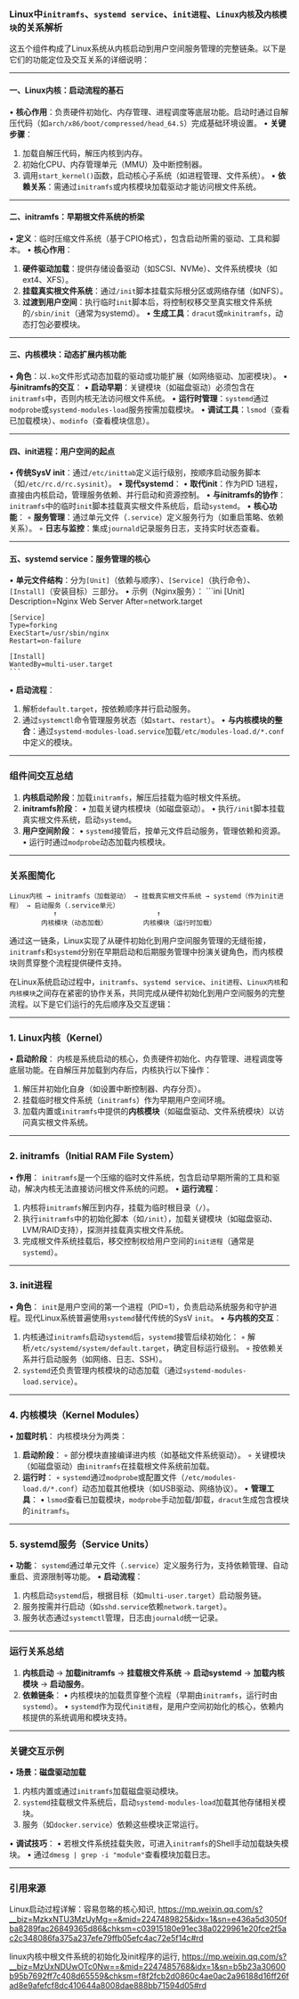 
### Linux中`initramfs`、`systemd service`、`init进程`、`Linux内核`及`内核模块`的关系解析

这五个组件构成了Linux系统从内核启动到用户空间服务管理的完整链条。以下是它们的功能定位及交互关系的详细说明：

---

#### 一、**Linux内核：启动流程的基石**
• **核心作用**：负责硬件初始化、内存管理、进程调度等底层功能。启动时通过自解压代码（如`arch/x86/boot/compressed/head_64.S`）完成基础环境设置。
• **关键步骤**：
  1. 加载自解压代码，解压内核到内存。
  2. 初始化CPU、内存管理单元（MMU）及中断控制器。
  3. 调用`start_kernel()`函数，启动核心子系统（如进程管理、文件系统）。
• **依赖关系**：需通过`initramfs`或内核模块加载驱动才能访问根文件系统。

---

#### 二、**initramfs：早期根文件系统的桥梁**
• **定义**：临时压缩文件系统（基于CPIO格式），包含启动所需的驱动、工具和脚本。
• **核心作用**：
  1. **硬件驱动加载**：提供存储设备驱动（如SCSI、NVMe）、文件系统模块（如ext4、XFS）。
  2. **挂载真实根文件系统**：通过`/init`脚本挂载实际根分区或网络存储（如NFS）。
  3. **过渡到用户空间**：执行临时`init`脚本后，将控制权移交至真实根文件系统的`/sbin/init`（通常为systemd）。
• **生成工具**：`dracut`或`mkinitramfs`，动态打包必要模块。

---

#### 三、**内核模块：动态扩展内核功能**
• **角色**：以`.ko`文件形式动态加载的驱动或功能扩展（如网络驱动、加密模块）。
• **与initramfs的交互**：
  • **启动早期**：关键模块（如磁盘驱动）必须包含在`initramfs`中，否则内核无法访问根文件系统。
  • **运行时管理**：`systemd`通过`modprobe`或`systemd-modules-load`服务按需加载模块。
• **调试工具**：`lsmod`（查看已加载模块）、`modinfo`（查看模块信息）。

---

#### 四、**init进程：用户空间的起点**
• **传统SysV init**：通过`/etc/inittab`定义运行级别，按顺序启动服务脚本（如`/etc/rc.d/rc.sysinit`）。
• **现代systemd**：
  • **取代init**：作为PID 1进程，直接由内核启动，管理服务依赖、并行启动和资源控制。
  • **与initramfs的协作**：`initramfs`中的临时`init`脚本挂载真实根文件系统后，启动`systemd`。
  • **核心功能**：
    ◦ **服务管理**：通过单元文件（`.service`）定义服务行为（如重启策略、依赖关系）。
    ◦ **日志与监控**：集成`journald`记录服务日志，支持实时状态查看。

---

#### 五、**systemd service：服务管理的核心**
• **单元文件结构**：分为`[Unit]`（依赖与顺序）、`[Service]`（执行命令）、`[Install]`（安装目标）三部分。
  • 示例（Nginx服务）：
    ```ini
    [Unit]
    Description=Nginx Web Server
    After=network.target

    [Service]
    Type=forking
    ExecStart=/usr/sbin/nginx
    Restart=on-failure

    [Install]
    WantedBy=multi-user.target
    ```
• **启动流程**：
  1. 解析`default.target`，按依赖顺序并行启动服务。
  2. 通过`systemctl`命令管理服务状态（如`start`、`restart`）。
• **与内核模块的整合**：通过`systemd-modules-load.service`加载`/etc/modules-load.d/*.conf`中定义的模块。

---

### **组件间交互总结**
1. **内核启动阶段**：加载`initramfs`，解压后挂载为临时根文件系统。
2. **initramfs阶段**：
   • 加载关键内核模块（如磁盘驱动）。
   • 执行`/init`脚本挂载真实根文件系统，启动`systemd`。
3. **用户空间阶段**：
   • `systemd`接管后，按单元文件启动服务，管理依赖和资源。
   • 运行时通过`modprobe`动态加载内核模块。

---

### **关系图简化**
```plaintext
Linux内核 → initramfs（加载驱动） → 挂载真实根文件系统 → systemd（作为init进程） → 启动服务（.service单元）
           ↑                         ↑
        内核模块（动态加载）         内核模块（运行时加载）
```

通过这一链条，Linux实现了从硬件初始化到用户空间服务管理的无缝衔接，`initramfs`和`systemd`分别在早期启动和后期服务管理中扮演关键角色，而内核模块则贯穿整个流程提供硬件支持。
















在Linux系统启动过程中，`initramfs`、`systemd service`、`init进程`、`Linux内核`和`内核模块`之间存在紧密的协作关系，共同完成从硬件初始化到用户空间服务的完整流程。以下是它们运行的先后顺序及交互逻辑：

---

### **1. Linux内核（Kernel）**
• **启动阶段**：
  内核是系统启动的核心，负责硬件初始化、内存管理、进程调度等底层功能。在自解压并加载到内存后，内核执行以下操作：
  1. 解压并初始化自身（如设置中断控制器、内存分页）。
  2. 挂载临时根文件系统（`initramfs`）作为早期用户空间环境。
  3. 加载内置或`initramfs`中提供的**内核模块**（如磁盘驱动、文件系统模块）以访问真实根文件系统。

---

### **2. initramfs（Initial RAM File System）**
• **作用**：
  `initramfs`是一个压缩的临时文件系统，包含启动早期所需的工具和驱动，解决内核无法直接访问根文件系统的问题。
• **运行流程**：
  1. 内核将`initramfs`解压到内存，挂载为临时根目录（`/`）。
  2. 执行`initramfs`中的初始化脚本（如`/init`），加载关键模块（如磁盘驱动、LVM/RAID支持），探测并挂载真实根文件系统。
  3. 完成根文件系统挂载后，移交控制权给用户空间的`init进程`（通常是`systemd`）。

---

### **3. init进程**
• **角色**：
  `init`是用户空间的第一个进程（PID=1），负责启动系统服务和守护进程。现代Linux系统普遍使用`systemd`替代传统的SysV `init`。
• **与内核的交互**：
  1. 内核通过`initramfs`启动`systemd`后，`systemd`接管后续初始化：
     ◦ 解析`/etc/systemd/system/default.target`，确定目标运行级别。
     ◦ 按依赖关系并行启动服务（如网络、日志、SSH）。
  2. `systemd`还负责管理内核模块的动态加载（通过`systemd-modules-load.service`）。

---

### **4. 内核模块（Kernel Modules）**
• **加载时机**：
  内核模块分为两类：
  1. **启动阶段**：
     ◦ 部分模块直接编译进内核（如基础文件系统驱动）。
     ◦ 关键模块（如磁盘驱动）由`initramfs`在挂载根文件系统前加载。
  2. **运行时**：
     ◦ `systemd`通过`modprobe`或配置文件（`/etc/modules-load.d/*.conf`）动态加载其他模块（如USB驱动、网络协议）。
• **管理工具**：
  • `lsmod`查看已加载模块，`modprobe`手动加载/卸载，`dracut`生成包含模块的`initramfs`。

---

### **5. systemd服务（Service Units）**
• **功能**：
  `systemd`通过单元文件（`.service`）定义服务行为，支持依赖管理、自动重启、资源限制等功能。
• **启动流程**：
  1. 内核启动`systemd`后，根据目标（如`multi-user.target`）启动服务链。
  2. 服务按需并行启动（如`sshd.service`依赖`network.target`）。
  3. 服务状态通过`systemctl`管理，日志由`journald`统一记录。

---

### **运行关系总结**
1. **内核启动** → **加载initramfs** → **挂载根文件系统** → **启动systemd** → **加载内核模块** → **启动服务**。
2. **依赖链条**：
   • 内核模块的加载贯穿整个流程（早期由`initramfs`，运行时由`systemd`）。
   • `systemd`作为现代`init进程`，是用户空间初始化的核心，依赖内核提供的系统调用和模块支持。

---

### **关键交互示例**
• **场景：磁盘驱动加载**
  1. 内核内置或通过`initramfs`加载磁盘驱动模块。
  2. `systemd`挂载根文件系统后，启动`systemd-modules-load`加载其他存储相关模块。
  3. 服务（如`docker.service`）依赖这些模块正常运行。

• **调试技巧**：
  • 若根文件系统挂载失败，可进入`initramfs`的Shell手动加载缺失模块。
  • 通过`dmesg | grep -i "module"`查看模块加载日志。

---

### **引用来源**

Linux启动过程详解：容易忽略的核心知识, https://mp.weixin.qq.com/s?__biz=MzkxNTU3MzUyMg==&mid=2247489825&idx=1&sn=e436a5d3050fba8289fac26849365d86&chksm=c03915180e91ec38a0229961e20fce2f5ac2c348086fa375a237efe79ffb05efc4ac72e5f14c#rd

linux内核中根文件系统的初始化及init程序的运行, https://mp.weixin.qq.com/s?__biz=MzUxNDUwOTc0Nw==&mid=2247485768&idx=1&sn=b5b23a30600b95b7692ff7c408d65559&chksm=f8f2fcb2d0860c4ae0ac2a96188d16ff26fad8e9afefcf8dc410644a8008dae888bb71594d05#rd


